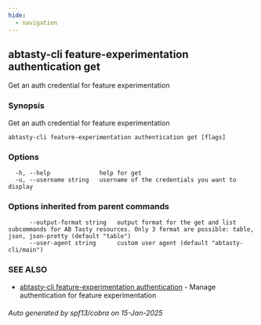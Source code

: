 ```yaml
---
hide:
  - navigation
---
```

## abtasty-cli feature-experimentation authentication get

Get an auth credential for feature experimentation

### Synopsis

Get an auth credential for feature experimentation

```
abtasty-cli feature-experimentation authentication get [flags]
```

### Options

```
  -h, --help              help for get
  -u, --username string   username of the credentials you want to display
```

### Options inherited from parent commands

```
      --output-format string   output format for the get and list subcommands for AB Tasty resources. Only 3 format are possible: table, json, json-pretty (default "table")
      --user-agent string      custom user agent (default "abtasty-cli/main")
```

### SEE ALSO

* [abtasty-cli feature-experimentation authentication](abtasty-cli_feature-experimentation_authentication.md)	 - Manage authentication for feature experimentation

###### Auto generated by spf13/cobra on 15-Jan-2025
